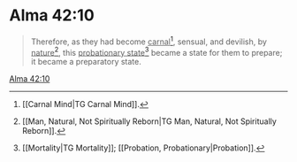 # Alma 42:10

> Therefore, as they had become <u>carnal</u>[^a], sensual, and devilish, by <u>nature</u>[^b], this <u>probationary state</u>[^c] became a state for them to prepare; it became a preparatory state.

[Alma 42:10](https://www.churchofjesuschrist.org/study/scriptures/bofm/alma/42?lang=eng&id=p10#p10)


[^a]: [[Carnal Mind|TG Carnal Mind]].  
[^b]: [[Man, Natural, Not Spiritually Reborn|TG Man, Natural, Not Spiritually Reborn]].  
[^c]: [[Mortality|TG Mortality]]; [[Probation, Probationary|Probation]].  
